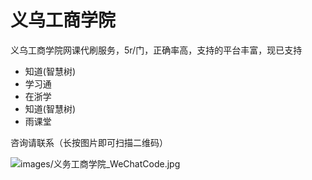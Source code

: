 # 义乌工商学院

义乌工商学院网课代刷服务，5r/门，正确率高，支持的平台丰富，现已支持
- 知道(智慧树)
- 学习通
- 在浙学
- 知道(智慧树)
- 雨课堂

咨询请联系（长按图片即可扫描二维码）

![images/义务工商学院_WeChatCode.jpg](/images/义务工商学院_WeChatCode.jpg)